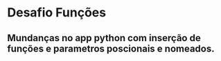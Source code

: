 # Desafio Funções

## Mundanças no app python com inserção de funções e parametros poscionais e nomeados.

